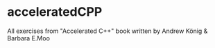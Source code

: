 # acceleratedCPP
All exercises from "Accelerated C++" book written by Andrew König &amp; Barbara E.Moo
